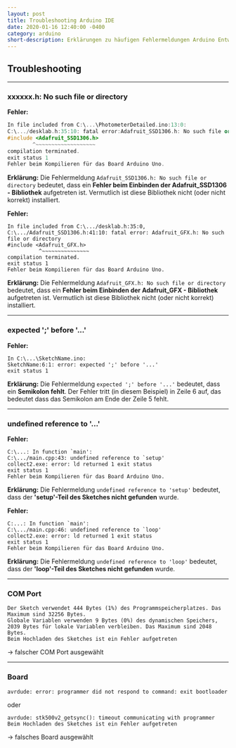 ```yaml
---
layout: post
title: Troubleshooting Arduino IDE
date: 2020-01-16 12:40:00 -0400
category: arduino
short-description: Erklärungen zu häufigen Fehlermeldungen Arduino Entwicklungsumgebung
---
```


## Troubleshooting

---
### xxxxxx.h: No such file or directory
**Fehler:**
```C++
In file included from C:\...\PhotometerDetailed.ino:13:0:
C:\.../desklab.h:35:10: fatal error:Adafruit_SSD1306.h: No such file or directory
#include <Adafruit_SSD1306.h>
        ^~~~~~~~~~~~~~~~~~~~
compilation terminated.
exit status 1
Fehler beim Kompilieren für das Board Arduino Uno.
```
**Erklärung:** Die Fehlermeldung `Adafruit_SSD1306.h: No such file or directory` bedeutet, dass ein **Fehler beim Einbinden der Adafruit_SSD1306 - Bibliothek** aufgetreten ist. Vermutlich ist diese Bibliothek nicht (oder nicht korrekt) installiert.



**Fehler:**
```
In file included from C:\.../desklab.h:35:0,
C:\.../Adafruit_SSD1306.h:41:10: fatal error: Adafruit_GFX.h: No such file or directory
#include <Adafruit_GFX.h>
          ^~~~~~~~~~~~~~~~
compilation terminated.
exit status 1
Fehler beim Kompilieren für das Board Arduino Uno.
```
**Erklärung:** Die Fehlermeldung `Adafruit_GFX.h: No such file or directory` bedeutet, dass ein **Fehler beim Einbinden der Adafruit_GFX - Bibliothek** aufgetreten ist. Vermutlich ist diese Bibliothek nicht (oder nicht korrekt) installiert.

---
### expected ';' before '...'

**Fehler:**
```
In C:\...\SketchName.ino:
SketchName:6:1: error: expected ';' before '...'
exit status 1
```
**Erklärung:** Die Fehlermeldung `expected ';' before '...'` bedeutet, dass ein **Semikolon fehlt**. Der Fehler tritt (in diesem Beispiel) in Zeile 6 auf, das bedeutet dass das Semikolon am Ende der Zeile 5 fehlt.

---
### undefined reference to '...'

**Fehler:**
```
C:\...: In function `main':
C:\.../main.cpp:43: undefined reference to `setup'
collect2.exe: error: ld returned 1 exit status
exit status 1
Fehler beim Kompilieren für das Board Arduino Uno.
```
**Erklärung:** Die Fehlermeldung `undefined reference to 'setup'` bedeutet, dass der **'setup'-Teil des Sketches nicht gefunden** wurde.


**Fehler:**
```
C:...: In function `main':
C:\.../main.cpp:46: undefined reference to `loop'
collect2.exe: error: ld returned 1 exit status
exit status 1
Fehler beim Kompilieren für das Board Arduino Uno.
```
**Erklärung:** Die Fehlermeldung `undefined reference to 'loop'` bedeutet, dass der **'loop'-Teil des Sketches nicht gefunden** wurde.


---
### COM Port
```
Der Sketch verwendet 444 Bytes (1%) des Programmspeicherplatzes. Das Maximum sind 32256 Bytes.
Globale Variablen verwenden 9 Bytes (0%) des dynamischen Speichers, 2039 Bytes für lokale Variablen verbleiben. Das Maximum sind 2048 Bytes.
Beim Hochladen des Sketches ist ein Fehler aufgetreten
```
-> falscher COM Port ausgewählt

---
### Board
```
avrdude: error: programmer did not respond to command: exit bootloader
```
oder
```
avrdude: stk500v2_getsync(): timeout communicating with programmer
Beim Hochladen des Sketches ist ein Fehler aufgetreten
```

-> falsches Board ausgewählt
